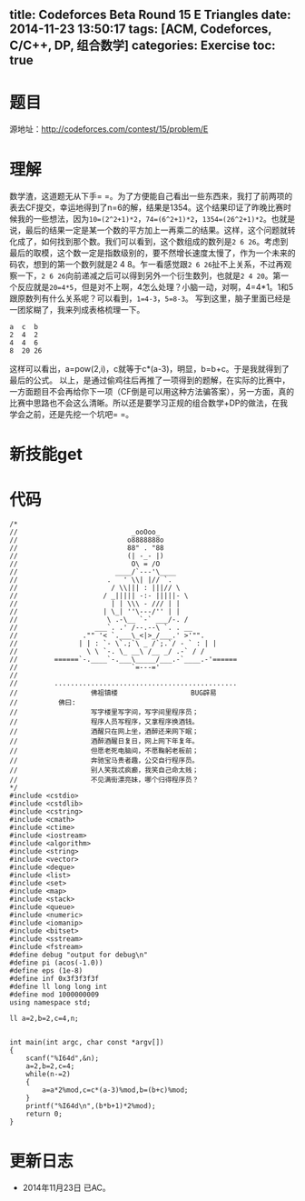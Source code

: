 title: Codeforces Beta Round 15 E Triangles
date: 2014-11-23 13:50:17
tags: [ACM, Codeforces, C/C++, DP, 组合数学]
categories: Exercise
toc: true
---
# 题目	
源地址：http://codeforces.com/contest/15/problem/E

# 理解
数学渣，这道题无从下手= =。为了方便能自己看出一些东西来，我打了前两项的表去CF提交，幸运地得到了n=6的解，结果是1354。这个结果印证了昨晚比赛时候我的一些想法，因为`10=(2^2+1)*2`，`74=(6^2+1)*2`，`1354=(26^2+1)*2`。也就是说，最后的结果一定是某一个数的平方加上一再乘二的结果。这样，这个问题就转化成了，如何找到那个数。我们可以看到，这个数组成的数列是`2 6 26`。考虑到最后的取模，这个数一定是指数级别的，要不然增长速度太慢了，作为一个未来的码农，想到的第一个数列就是2 4 8。乍一看感觉跟`2 6 26`扯不上关系，不过再观察一下，`2 6 26`向前递减之后可以得到另外一个衍生数列，也就是`2 4 20`。第一个反应就是`20=4*5`，但是对不上啊，4怎么处理？小脑一动，对啊，4=4*1。1和5跟原数列有什么关系呢？可以看到，`1=4-3`，`5=8-3`。
写到这里，脑子里面已经是一团浆糊了，我来列成表格梳理一下。
```
a  c  b
2  4  2
4  4  6
8  20 26
```
这样可以看出，a=pow(2,i)，c就等于c*(a-3)，明显，b=b+c。于是我就得到了最后的公式。
以上，是通过偷鸡往后再推了一项得到的题解，在实际的比赛中，一方面题目不会再给你下一项（CF倒是可以用这种方法骗答案），另一方面，真的比赛中思路也不会这么清晰。所以还是要学习正规的组合数学+DP的做法，在我学会之前，还是先挖一个坑吧= =。

<!-- more -->

# 新技能get

# 代码
```
/*
//                            _ooOoo_
//                           o8888888o
//                           88" . "88
//                           (| -_- |)
//                            O\ = /O
//                        ____/`---'\____
//                      .   ' \\| |// `.
//                       / \\||| : |||// \
//                     / _||||| -:- |||||- \
//                       | | \\\ - /// | |
//                     | \_| ''\---/'' | |
//                      \ .-\__ `-` ___/-. /
//                   ___`. .' /--.--\ `. . __
//                ."" '< `.___\_<|>_/___.' >'"".
//               | | : `- \`.;`\ _ /`;.`/ - ` : | |
//                 \ \ `-. \_ __\ /__ _/ .-` / /
//         ======`-.____`-.___\_____/___.-`____.-'======
//                            `=---='
//
//         .............................................
//                  佛祖镇楼                  BUG辟易
//          佛曰:
//                  写字楼里写字间，写字间里程序员；
//                  程序人员写程序，又拿程序换酒钱。
//                  酒醒只在网上坐，酒醉还来网下眠；
//                  酒醉酒醒日复日，网上网下年复年。
//                  但愿老死电脑间，不愿鞠躬老板前；
//                  奔驰宝马贵者趣，公交自行程序员。
//                  别人笑我忒疯癫，我笑自己命太贱；
//                  不见满街漂亮妹，哪个归得程序员？
*/
#include <cstdio>
#include <cstdlib>
#include <cstring>
#include <cmath>
#include <ctime>
#include <iostream>
#include <algorithm>
#include <string>
#include <vector>
#include <deque>
#include <list>
#include <set>
#include <map>
#include <stack>
#include <queue>
#include <numeric>
#include <iomanip>
#include <bitset>
#include <sstream>
#include <fstream>
#define debug "output for debug\n"
#define pi (acos(-1.0))
#define eps (1e-8)
#define inf 0x3f3f3f3f
#define ll long long int
#define mod 1000000009
using namespace std;

ll a=2,b=2,c=4,n;


int main(int argc, char const *argv[])
{
    scanf("%I64d",&n);
    a=2,b=2,c=4;
    while(n-=2)
    {
        a=a*2%mod,c=c*(a-3)%mod,b=(b+c)%mod;
    }
    printf("%I64d\n",(b*b+1)*2%mod);
    return 0;
}
```

# 更新日志
- 2014年11月23日 已AC。